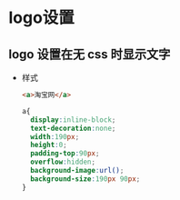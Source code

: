 # logo设置

## logo 设置在无 css 时显示文字

  - 样式

    ```html
    <a>淘宝网</a>
    ```

    ```css
    a{
      display:inline-block;
      text-decoration:none;
      width:190px;
      height:0;
      padding-top:90px;
      overflow:hidden;
      background-image:url();
      background-size:190px 90px;
    }
    ```
